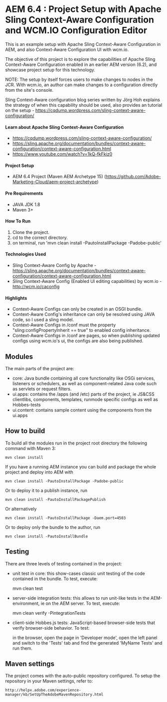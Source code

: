 # AEM 6.4 : Project Setup with Apache Sling Context-Aware Configuration and WCM.IO Configuration Editor

This is an example setup with Apache Sling Context-Aware Configuration in AEM, and also Context-Aware Configuration UI with wcm.io. 

The objective of this project is to explore the capabilities of Apache Sling Context-Aware Configuration enabled in an earlier AEM version (6.2), and showcase project setup for this technology. 

NOTE: The setup by itself forces users to make changes to nodes in the JCR. With wcm.io, an author can make changes to a configuration directly from the site's console. 

Sling Context-Aware configuration blog series written by Jörg Hoh explains the strategy of when this capability should be used, also provides an tutorial on the setup - 
https://cqdump.wordpress.com/sling-context-aware-configuration/ 

#### Learn about Apache Sling Context-Aware Configuration
- https://cqdump.wordpress.com/sling-context-aware-configuration/
- https://sling.apache.org/documentation/bundles/context-aware-configuration/context-aware-configuration.html
- https://www.youtube.com/watch?v=1kQ-fkFkiz0

#### Project Setup
- AEM 6.4 Project (Maven AEM Archetype 15) (https://github.com/Adobe-Marketing-Cloud/aem-project-archetype)

#### Pre Requirements
- JAVA JDK 1.8
- Maven 3+
  
#### How To Run
1. Clone the project.
2. cd to the correct directory.
3. on terminal, run 'mvn clean install -PautoInstallPackage -Padobe-public'

#### Technologies Used
- Sling Context-Aware Config by Apache - https://sling.apache.org/documentation/bundles/context-aware-configuration/context-aware-configuration.html
- Sling Context-Aware Config (Enabled UI editing capabilities) by wcm.io - http://wcm.io/caconfig 

#### Highlights
- Context-Aware Configs can only be created in an OSGI bundle.
- Context-Aware Config's inheritance can only be resolved using JAVA code, so I used a sling model.  
- Context-Aware Configs in /conf must the property "sling:configPropertyInherit == true" to enabled config inheritance.
- Context-Aware Configs in /conf are pages, so when publishing updated configs using wcm.io's ui, the configs are also being published. 

## Modules

The main parts of the project are:

* core: Java bundle containing all core functionality like OSGi services, listeners or schedulers, as well as component-related Java code such as servlets or request filters.
* ui.apps: contains the /apps (and /etc) parts of the project, ie JS&CSS clientlibs, components, templates, runmode specific configs as well as Hobbes-tests
* ui.content: contains sample content using the components from the ui.apps

## How to build

To build all the modules run in the project root directory the following command with Maven 3:

    mvn clean install

If you have a running AEM instance you can build and package the whole project and deploy into AEM with  

    mvn clean install -PautoInstallPackage -Padobe-public
    
Or to deploy it to a publish instance, run

    mvn clean install -PautoInstallPackagePublish
    
Or alternatively

    mvn clean install -PautoInstallPackage -Daem.port=4503

Or to deploy only the bundle to the author, run

    mvn clean install -PautoInstallBundle

## Testing

There are three levels of testing contained in the project:

* unit test in core: this show-cases classic unit testing of the code contained in the bundle. To test, execute:

    mvn clean test

* server-side integration tests: this allows to run unit-like tests in the AEM-environment, ie on the AEM server. To test, execute:

    mvn clean verify -PintegrationTests

* client-side Hobbes.js tests: JavaScript-based browser-side tests that verify browser-side behavior. To test:

    in the browser, open the page in 'Developer mode', open the left panel and switch to the 'Tests' tab and find the generated 'MyName Tests' and run them.


## Maven settings

The project comes with the auto-public repository configured. To setup the repository in your Maven settings, refer to:

    http://helpx.adobe.com/experience-manager/kb/SetUpTheAdobeMavenRepository.html
